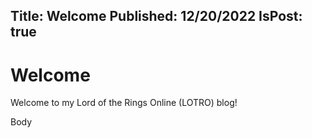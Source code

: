 Title: Welcome
Published: 12/20/2022
IsPost: true
---
# Welcome

Welcome to my Lord of the Rings Online (LOTRO) blog!

<!--more-->

Body
